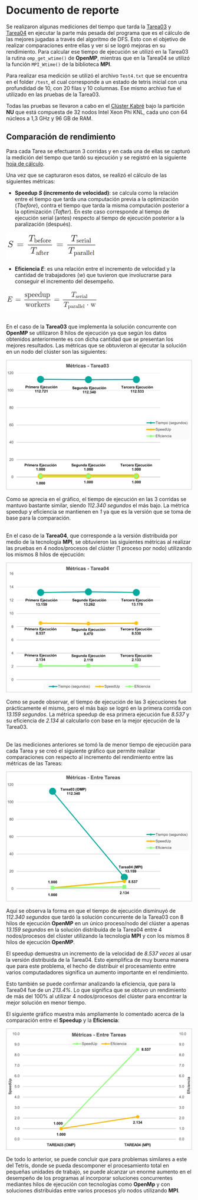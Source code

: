 # Documento de reporte
Se realizaron algunas mediciones del tiempo que tarda la [Tarea03](../../tetris_solver_omp/) y [Tarea04](../../tetris_solver_mpi/) en ejecutar la parte más pesada del programa que es el cálculo de las mejores jugadas a través del algoritmo de DFS. Esto con el objetivo de realizar comparaciones entre ellas y ver si se logró mejoras en su rendimiento. Para calcular ese tiempo de ejecución se utilizó en la Tarea03 la rutina `omp_get_wtime()` de **OpenMP**, mientras que en la Tarea04 se utilizó la función `MPI_Wtime()` de la biblioteca **MPI**.

Para realizar esa medición se utilizó el archivo `Test4.txt` que se encuentra en el folder `/test`, el cual corresponde a un estado de tetris inicial con una profundidad de 10, con 20 filas y 10 columnas. Ese mismo archivo fue el utilizado en las pruebas de la Tarea03.

Todas las pruebas se llevaron a cabo en el [Clúster Kabré](https://kabre.cenat.ac.cr/) bajo la partición **NU** que está compuesta de 32 nodos Intel Xeon Phi KNL, cada uno con 64 núcleos a 1,3 GHz y 96 GB de RAM.


## Comparación de rendimiento
Para cada Tarea se efectuaron 3 corridas y en cada una de ellas se capturó la medición del tiempo que tardó su ejecución y se registró en la siguiente [hoja de cálculo](./comparacion_rendimiento.xlsx).

Una vez que se capturaron esos datos, se realizó el cálculo de las siguientes métricas:

* **Speedup *S* (incremento de velocidad)**: se calcula como la relación entre el tiempo que tarda una computación previa a la optimización (*Tbefore*), contra el tiempo que tarda la misma computación posterior a la optimización (*Tafter*). En este caso corresponde al tiempo de ejecución serial (antes) respecto al tiempo de ejecución posterior a la paralización (después).

![img01](./formula_speedup.png)

* **Eficiencia *E***: es una relación entre el incremento de velocidad y la cantidad de trabajadores (*w*) que tuvieron que involucrarse para conseguir el incremento del desempeño.

![img02](./formula_eficiencia.png)

\
En el caso de la **Tarea03** que implementa la solución concurrente con **OpenMP** se utilizaron 8 hilos de ejecución ya que según los datos obtenidos anteriormente es con dicha cantidad que se presentan los mejores resultados. Las métricas que se obtuvieron al ejecutar la solución en un nodo del clúster son las siguientes:

![img03](./tarea03_grafico.png)

Como se aprecia en el gráfico, el tiempo de ejecución en las 3 corridas se mantuvo bastante similar, siendo *112.340 segundos* el más bajo. La métrica speedup y eficiencia se mantienen en *1* ya que es la versión que se toma de base para la comparación.

\
En el caso de la **Tarea04**, que corresponde a la versión distribuida por medio de la tecnología **MPI**, se obtuvieron las siguientes métricas al realizar las pruebas en 4 nodos/procesos del clúster (1 proceso por nodo) utilizando los mismos 8 hilos de ejecución:

![img04](./tarea04_grafico.png)

Como se puede observar, el tiempo de ejecución de las 3 ejecuciones fue prácticamente el mismo, pero el más bajo se logró en la primera corrida con *13.159 segundos*. La métrica speedup de esa primera ejecución fue *8.537* y su eficiencia de *2.134* al calcularlo con base en la mejor ejecución de la Tarea03.

\
De las mediciones anteriores se tomó la de menor tiempo de ejecución para cada Tarea y se creó el siguiente gráfico que permite realizar comparaciones con respecto al incremento del rendimiento entre las métricas de las Tareas:

![img05](./metricas1_grafico.png)

Aquí se observa la forma en que el tiempo de ejecución disminuyó de *112.340 segundos* que tardó la solución concurrente de la Tarea03 con 8 hilos de ejecución **OpenMP** en un único proceso/nodo del clúster a apenas *13.159 segundos* en la solución distribuida de la Tarea04 entre 4 nodos/procesos del clúster utilizando la tecnología **MPI** y con los mismos 8 hilos de ejecución **OpenMP**.

El speedup demuestra un incremento de la velocidad de *8.537 veces* al usar la versión distribuida de la Tarea04. Esto ejemplifica de muy buena manera que para este problema, el hecho de distribuir el procesamiento entre varios computadadores significa un aumento importante en el rendimiento.

Esto también se puede confirmar analizando la eficiencia, que para la Tarea04 fue de un *213.4%*. Lo que significa que se obtuvo un rendimiento de más del 100% al utilizar 4 nodos/procesos del clúster para encontrar la mejor solución en menor tiempo.

El siguiente gráfico muestra más ampliamente lo comentado acerca de la comparación entre el **Speedup** y la **Eficiencia**:

![img06](./metricas2_grafico.png)

De todo lo anterior, se puede concluir que para problemas similares a este del Tetris, donde se pueda descomponer el procesamiento total en pequeñas unidades de trabajo, se puede alcanzar un enorme aumento en el desempeño de los programas al incorporar soluciones concurrentes mediantes hilos de ejecución con tecnologías como **OpenMp** y con soluciones distribuidas entre varios procesos y/o nodos utilizando **MPI**.
